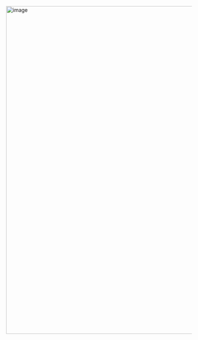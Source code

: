 <img width="1919" height="887" alt="image" src="https://github.com/user-attachments/assets/05a19ab4-658f-4c24-8ecd-186f8d554cd8" />
